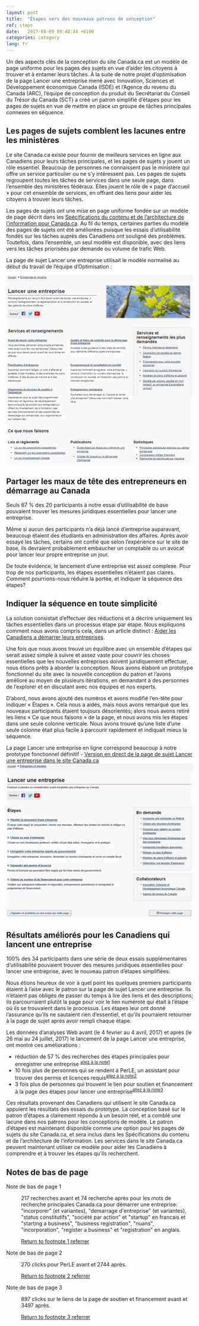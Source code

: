 ```yaml
---
layout: post
title:  "Étapes vers des nouveaux patrons de conception"
ref: steps
date:   2017-08-09 09:48:44 +0100
categories: category
lang: fr
---
```

Un des aspects clés de la conception du site Canada.ca est un modèle de page uniforme pour les pages des sujets en vue d’aider les citoyens à trouver et à entamer leurs tâches. À la suite de notre projet d’optimisation de la page Lancer une entreprise mené avec Innovation, Sciences et Développement économique Canada (ISDE) et l’Agence du revenu du Canada (ARC), l’équipe de conception du produit du Secrétariat du Conseil du Trésor du Canada (SCT) a créé un patron simplifié d’étapes pour les pages de sujets en vue de mettre en place un groupe de tâches principales connexes en séquence.

## Les pages de sujets comblent les lacunes entre les ministères

Le site Canada.ca existe pour fournir de meilleurs services en ligne aux Canadiens pour leurs tâches principales, et les pages de sujets y jouent un rôle essentiel. Beaucoup de personnes ne connaissent pas le ministère qui offre un service particulier ou ne s’y intéressent pas. Les pages de sujets regroupent toutes les tâches de services dans une seule page, dans l’ensemble des ministères fédéraux. Elles jouent le rôle de « page d’accueil » pour cet ensemble de services, en offrant des liens pour aider les citoyens à trouver leurs tâches.

Les pages de sujets ont une mise en page uniforme fondée sur un modèle de page décrit dans les [Spécifications du contenu et de l’architecture de l’information pour Canada.ca](https://www.canada.ca/fr/secretariat-conseil-tresor/services/communications-gouvernementales/specifications-contenu-architecture-information-canada.html). Au fil du temps, certaines parties du modèle des pages de sujets ont été améliorées puisque les essais d’utilisabilité fondés sur les tâches auprès des Canadiens ont souligné des problèmes. Toutefois, dans l’ensemble, un seul modèle est disponible, avec des liens vers les tâches priorisées par demande ou volume de trafic Web.

La page de sujet Lancer une entreprise utilisait le modèle normalisé au début du travail de l’équipe d’Optimisation :

<img class="img-responsive" alt="La page de sujet Lancer une entreprise en Octobre avec les publications, régulations et sujets ordonnés par hazard" src="/images/Sujet_lancer_Oct2016_567x573.png">

## Partager les maux de tête des entrepreneurs en démarrage au Canada

<div class="well panel">Seuls 67 % des 20 participants à notre essai d’utilisabilité de base pouvaient trouver les mesures juridiques essentielles pour lancer une entreprise.</div>

Même si aucun des participants n’a déjà lancé d’entreprise auparavant, beaucoup étaient des étudiants en administration des affaires. Après avoir essayé les tâches, certains ont confié que selon l’expérience sur le site de base, ils devraient probablement embaucher un comptable ou un avocat pour lancer leur propre entreprise un jour.

De toute évidence, le lancement d’une entreprise est assez complexe. Pour trop de nos participants, les étapes essentielles n’étaient pas claires. Comment pourrions-nous réduire la portée, et indiquer la séquence des étapes?

## Indiquer la séquence en toute simplicité
La solution consistait d’effectuer des réductions et à décrire uniquement les tâches essentielles dans un processus étape par étape. Nous expliquons comment nous avons compris cela, dans un article distinct :
[Aider les Canadiens a démarrer leurs entreprises](https://canada-ca.github.io/category/2017/08/15/Demarrer_une_entreprise.html).  

Une fois que nous avons trouvé un équilibre avec un ensemble d’étapes qui serait assez simple à suivre et assez vaste pour couvrir les choses essentielles que les nouvelles entreprises doivent juridiquement effectuer, nous étions prêts à aborder la conception. Nous avons élaboré un prototype fonctionnel du site avec la nouvelle conception du patron et l’avons amélioré au moyen de plusieurs itérations, en demandant à des personnes de l’explorer et en discutant avec nos équipes et nos experts.

D’abord, nous avons ajouté des numéros et avons modifié l’en-tête pour indiquer « Étapes ». Cela nous a aidés, mais nous avons remarqué que les nouveaux participants étaient toujours désorientés; alors nous avons retiré les liens « Ce que nous faisons » de la page, et nous avons mis les étapes dans une seule colonne verticale. Nous avons trouvé qu’une liste d’une seule colonne était plus facile à parcourir rapidement et indiquait mieux la séquence.

La page Lancer une entreprise en ligne correspond beaucoup à notre prototype fonctionnel définitif - [Version en direct de la page de sujet Lancer une entreprise dans le site Canada.ca](https://www.canada.ca/fr/services/entreprises/lancer.html)
<img class="img-responsive" alt="La page Lancer une entreprise, maintenant avec des étapes et pas de photo" src="/images/Sujet_lancer_Aout2017_599x494.png">

## Résultats améliorés pour les Canadiens qui lancent une entreprise

<div class="well panel">100% des 34 participants dans une série de deux essais supplémentaires d’utilisabilité pouvaient trouver des mesures juridiques essentielles pour lancer une entreprise, avec le nouveau patron d’étapes simplifiées.</div>

Nous étions heureux de voir à quel point les quelques premiers participants étaient à l’aise avec le patron sur la page de sujet Lancer une entreprise. Ils n’étaient pas obligés de passer du temps à lire des liens et des descriptions; ils parcourraient plutôt la page pour voir le lien numéroté qui était à l’étape où ils se trouvaient dans le processus. Les étapes leur ont donné l’assurance qu’ils ne sautaient rien d’essentiel, et qu’ils pourraient retourner à la page de sujet après avoir rempli chaque étape.

Les données d’analyses Web avant (le 4 fevrier au 4 avril, 2017) et après (le 26 mai au 24 juillet, 2017) le lancement de la page Lancer une entreprise, ont montré ces améliorations :
- réduction de 57 % des recherches des étapes principales pour enregistrer une entreprise <sup id="footnotemark1"><a class="fn-lnk" href="#myfootnote1"><span class="wb-invisible">allez à la note</span>1</a></sup>
- 10 fois plus de personnes qui se rendent à PerLE, un assistant pour trouver des permis et licences requis<sup id="footnotemark2"><a class="fn-lnk" href="#myfootnote2"><span class="wb-invisible">allez à la note</span>2</a></sup>
- 3 fois plus de personnes qui trouvent le lien pour soutien et financement à la page des étapes pour lancer une entreprise<sup id="footnotemark3"><a class="fn-lnk" href="#myfootnote3"><span class="wb-invisible">allez à la note</span>3</a></sup>

Ces résultats provenant des Canadiens qui utilisent le site Canada.ca appuient les résultats des essais du prototype. La conception basé sur le patron d’étapes a clairement répondu à un besoin réel, et a comblé une lacune dans nos patrons pour les conceptions de modèle. Le patron d’étapes est maintenant disponible comme une option pour les pages de sujets du site Canada.ca, et sera inclus dans les Spécifications du contenu et de l’architecture de l’information. Les services dans le site Canada.ca peuvent maintenant utiliser ce modèle pour aider les Canadiens à comprendre et à trouver les étapes qu’ils recherchent.

<aside class="wb-fnote" role="note">
<h2 id="fn">Notes de bas de page</h2>
<dl>
	<dt id="fnbS-dt">Note de bas de page 1</dt>
	<dd aria-labelledby="fnbS-dt" tabindex="-1" id="myfootnote1">
		<p>217 recherches avant et 74 recherche après pour les mots de recherche principales Canada.ca pour démarrer une entreprise: "incorporer" (et variantes), "demarrage d'entreprise" (et variantes), "status constitutifs", "société par action" et "startup" en francais et "starting a business", "business registration", "nuans", "incorporation", "register a business" et "registration" en anglais.</p>
		<p class="fn-rtn"><a href="#footnotemark1"><span class="wb-inv">Return to footnote</span> 1<span class="wb-inv"> referrer</span></a></p>
	</dd>
	<dt id="fnbS-dt">Note de bas de page 2</dt>
	<dd aria-labelledby="fnbS-dt" tabindex="-1" id="myfootnote2">
		<p>270 clicks pour PerLE avant et 2744 après.</p>
		<p class="fn-rtn"><a href="#footnotemark2"><span class="wb-inv">Return to footnote</span> 2<span class="wb-inv"> referrer</span></a></p>
	</dd>
	<dt id="fnbS-dt">Note de bas de page 3</dt>
	<dd aria-labelledby="fnbS-dt" tabindex="-1" id="myfootnote3">
		<p>897 clicks sur le liens de la page de soutien et financement avant et 3497 après.</p>
		<p class="fn-rtn"><a href="#footnotemark3"><span class="wb-inv">Return to footnote</span> 3<span class="wb-inv"> referrer</span></a></p>
	</dd>
</dl>
</aside>
